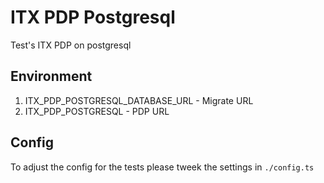 # ITX PDP Postgresql

Test's ITX PDP on postgresql

## Environment

1. ITX_PDP_POSTGRESQL_DATABASE_URL - Migrate URL
2. ITX_PDP_POSTGRESQL - PDP URL

## Config

To adjust the config for the tests please tweek the settings in `./config.ts`
